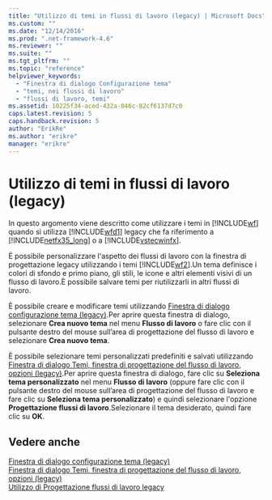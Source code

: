 ```yaml
---
title: "Utilizzo di temi in flussi di lavoro (legacy) | Microsoft Docs"
ms.custom: ""
ms.date: "12/14/2016"
ms.prod: ".net-framework-4.6"
ms.reviewer: ""
ms.suite: ""
ms.tgt_pltfrm: ""
ms.topic: "reference"
helpviewer_keywords: 
  - "Finestra di dialogo Configurazione tema"
  - "temi, nei flussi di lavoro"
  - "flussi di lavoro, temi"
ms.assetid: 10225f34-aced-432a-846c-82cf6137d7c0
caps.latest.revision: 5
caps.handback.revision: 5
author: "ErikRe"
ms.author: "erikre"
manager: "erikre"
---
```

# Utilizzo di temi in flussi di lavoro (legacy)
In questo argomento viene descritto come utilizzare i temi in [!INCLUDE[wf](../workflow-designer/includes/wf_md.md)] quando si utilizza [!INCLUDE[wfd1](../workflow-designer/includes/wfd1_md.md)] legacy che fa riferimento a [!INCLUDE[netfx35_long](../workflow-designer/includes/netfx35_long_md.md)] o a [!INCLUDE[vstecwinfx](../workflow-designer/includes/vstecwinfx_md.md)].  
  
 È possibile personalizzare l'aspetto dei flussi di lavoro con la finestra di progettazione legacy utilizzando i temi [!INCLUDE[wf2](../workflow-designer/includes/wf2_md.md)].Un tema definisce i colori di sfondo e primo piano, gli stili, le icone e altri elementi visivi di un flusso di lavoro.È possibile salvare temi per riutilizzarli in altri flussi di lavoro.  
  
 È possibile creare e modificare temi utilizzando [Finestra di dialogo configurazione tema \(legacy\)](../workflow-designer/theme-configuration-dialog-box-legacy.md).Per aprire questa finestra di dialogo, selezionare **Crea nuovo tema** nel menu **Flusso di lavoro** o fare clic con il pulsante destro del mouse sull’area di progettazione del flusso di lavoro e selezionare **Crea nuovo tema**.  
  
 È possibile selezionare temi personalizzati predefiniti e salvati utilizzando [Finestra di dialogo Temi, finestra di progettazione del flusso di lavoro, opzioni \(legacy\)](../workflow-designer/themes-workflow-designer-options-dialog-box-legacy.md).Per aprire questa finestra di dialogo, fare clic su **Seleziona tema personalizzato** nel menu **Flusso di lavoro** \(oppure fare clic con il pulsante destro del mouse sull’area di progettazione del flusso di lavoro e fare clic su **Seleziona tema personalizzato**\) e quindi selezionare l'opzione **Progettazione flussi di lavoro**.Selezionare il tema desiderato, quindi fare clic su **OK**.  
  
## Vedere anche  
 [Finestra di dialogo configurazione tema \(legacy\)](../workflow-designer/theme-configuration-dialog-box-legacy.md)   
 [Finestra di dialogo Temi, finestra di progettazione del flusso di lavoro, opzioni \(legacy\)](../workflow-designer/themes-workflow-designer-options-dialog-box-legacy.md)   
 [Utilizzo di Progettazione flussi di lavoro legacy](../workflow-designer/using-the-legacy-workflow-designer.md)